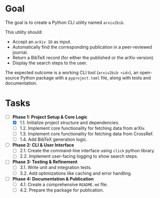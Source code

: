 # Goal

The goal is to create a Python CLI utility named `arxiv2bib`.

This utility should:

*   Accept an `arXiv ID` as input.
*   Automatically find the corresponding publication in a peer-reviewed journal.
*   Return a BibTeX record (for either the published or the arXiv version).
*   Display the search steps to the user.

The expected outcome is a working CLI tool (`arxiv2bib <id>`), an open-source Python package with a `pyproject.toml` file, along with tests and documentation.

# Tasks

- [ ] **Phase 1: Project Setup & Core Logic**
    - [x] 1.1. Initialize project structure and dependencies.
    - [ ] 1.2. Implement core functionality for fetching data from arXiv.
    - [ ] 1.3. Implement core functionality for fetching data from CrossRef.
    - [ ] 1.4. Add BibTeX generation logic.
- [ ] **Phase 2: CLI & User Interface**
    - [ ] 2.1. Create the command-line interface using `click` python library.
    - [ ] 2.2. Implement user-facing logging to show search steps.
- [ ] **Phase 3: Testing & Refinement**
    - [ ] 3.1. Write unit and integration tests.
    - [ ] 3.2. Add optimizations like caching and error handling.
- [ ] **Phase 4: Documentation & Publication**
    - [ ] 4.1. Create a comprehensive `README.md` file.
    - [ ] 4.2. Prepare the package for publication.
